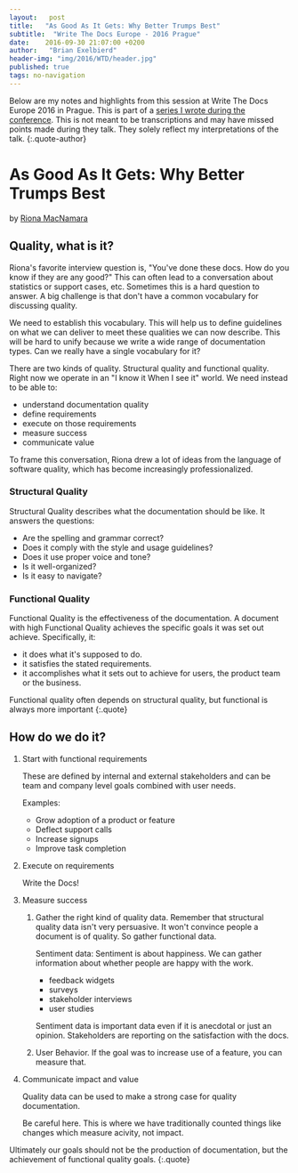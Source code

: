 ```yaml
---
layout:   post
title:   "As Good As It Gets: Why Better Trumps Best"
subtitle:  "Write The Docs Europe - 2016 Prague"
date:    2016-09-30 21:07:00 +0200
author:   "Brian Exelbierd"
header-img: "img/2016/WTD/header.jpg"
published: true
tags: no-navigation
---
```


Below are my notes and highlights from this session at Write The Docs
Europe 2016 in Prague.  This is part of a [series I wrote during the
conference](/technology/2016/09/20/wtd.html).  This is not meant to be
transcriptions and may have missed points made during they talk.
They solely reflect my interpretations of the talk.
{:.quote-author}

# As Good As It Gets: Why Better Trumps Best

by [Riona MacNamara](https://twitter.com/rionam)

## Quality, what is it?

Riona's favorite interview question is, "You've done these docs. How do
you know if they are any good?"  This can often lead to a conversation
about statistics or support cases, etc.  Sometimes this is a hard question
to answer.  A big challenge is that don't have a common vocabulary for
discussing quality.

We need to establish this vocabulary. This will help us to define
guidelines on what we can deliver to meet these qualities we can
now describe.  This will be hard to unify because we write a wide range
of documentation types.  Can we really have a single vocabulary for it?

There are two kinds of quality.  Structural quality and functional
quality.  Right now we operate in an "I know it When I see it" world.
We need instead to be able to:

* understand documentation quality
* define requirements
* execute on those requirements
* measure success
* communicate value

To frame this conversation, Riona drew a lot of ideas from the language
of software quality, which has become increasingly professionalized.

### Structural Quality

Structural Quality describes what the documentation should be like.
It answers the questions:

* Are the spelling and grammar correct?
* Does it comply with the style and usage guidelines?
* Does it use proper voice and tone?
* Is it well-organized?
* Is it easy to navigate?

### Functional Quality

Functional Quality is the effectiveness of the documentation.  A document
with high Functional Quality achieves the specific goals it was set out
achieve.  Specifically, it:

* it does what it's supposed to do.
* it satisfies the stated requirements.
* it accomplishes what it sets out to achieve for users, the product
   team or the business.

Functional quality often depends on structural quality, but functional
is always more important
{:.quote}

## How do we do it?

1. Start with functional requirements

    These are defined by internal and external stakeholders and can be team
    and company level goals combined with user needs.

    Examples:

    * Grow adoption of a product or feature
    * Deflect support calls
    * Increase signups
    * Improve task completion

2. Execute on requirements

    Write the Docs!

3. Measure success

    1. Gather the right kind of quality data.  Remember that structural
    quality data isn't very persuasive.  It won't convince people a
    document is of quality.  So gather functional data.

        Sentiment data: Sentiment is about happiness.  We can gather
        information about whether people are happy with the work.

        * feedback widgets
        * surveys
        * stakeholder interviews
        * user studies

        Sentiment data is important data even if it is anecdotal or just
        an opinion.  Stakeholders are reporting on the satisfaction with
        the docs.

    1. User Behavior.  If the goal was to increase use of a feature,
    you can measure that.

4. Communicate impact and value

    Quality data can be used to make a strong case for quality
    documentation.

    Be careful here.  This is where we have traditionally counted things
    like changes which measure acivity, not impact.

Ultimately our goals should not be the production of documentation, but the
achievement of functional quality goals.
{:.quote}

